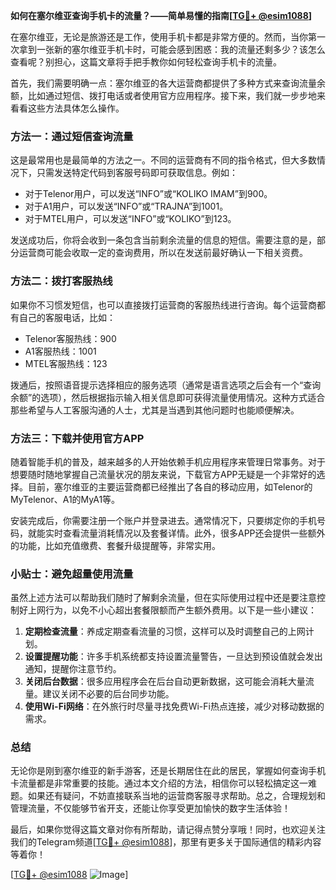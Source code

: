 **如何在塞尔维亚查询手机卡的流量？——简单易懂的指南[[TG💪+ @esim1088](https://t.me/s/esim1088)]**

在塞尔维亚，无论是旅游还是工作，使用手机卡都是非常方便的。然而，当你第一次拿到一张新的塞尔维亚手机卡时，可能会感到困惑：我的流量还剩多少？该怎么查看呢？别担心，这篇文章将手把手教你如何轻松查询手机卡的流量。

首先，我们需要明确一点：塞尔维亚的各大运营商都提供了多种方式来查询流量余额，比如通过短信、拨打电话或者使用官方应用程序。接下来，我们就一步步地来看看这些方法具体怎么操作。

### 方法一：通过短信查询流量

这是最常用也是最简单的方法之一。不同的运营商有不同的指令格式，但大多数情况下，只需发送特定代码到客服号码即可获取信息。例如：

- 对于Telenor用户，可以发送“INFO”或“KOLIKO IMAM”到900。
- 对于A1用户，可以发送“INFO”或“TRAJNA”到1001。
- 对于MTEL用户，可以发送“INFO”或“KOLIKO”到123。

发送成功后，你将会收到一条包含当前剩余流量的信息的短信。需要注意的是，部分运营商可能会收取一定的查询费用，所以在发送前最好确认一下相关资费。

### 方法二：拨打客服热线

如果你不习惯发短信，也可以直接拨打运营商的客服热线进行咨询。每个运营商都有自己的客服电话，比如：

- Telenor客服热线：900
- A1客服热线：1001
- MTEL客服热线：123

拨通后，按照语音提示选择相应的服务选项（通常是语言选项之后会有一个“查询余额”的选项），然后根据指示输入相关信息即可获得流量使用情况。这种方式适合那些希望与人工客服沟通的人士，尤其是当遇到其他问题时也能顺便解决。

### 方法三：下载并使用官方APP

随着智能手机的普及，越来越多的人开始依赖手机应用程序来管理日常事务。对于想要随时随地掌握自己流量状况的朋友来说，下载官方APP无疑是一个非常好的选择。目前，塞尔维亚的主要运营商都已经推出了各自的移动应用，如Telenor的MyTelenor、A1的MyA1等。

安装完成后，你需要注册一个账户并登录进去。通常情况下，只要绑定你的手机号码，就能实时查看流量消耗情况以及套餐详情。此外，很多APP还会提供一些额外的功能，比如充值缴费、套餐升级提醒等，非常实用。

### 小贴士：避免超量使用流量

虽然上述方法可以帮助我们随时了解剩余流量，但在实际使用过程中还是要注意控制好上网行为，以免不小心超出套餐限额而产生额外费用。以下是一些小建议：

1. **定期检查流量**：养成定期查看流量的习惯，这样可以及时调整自己的上网计划。
2. **设置提醒功能**：许多手机系统都支持设置流量警告，一旦达到预设值就会发出通知，提醒你注意节约。
3. **关闭后台数据**：很多应用程序会在后台自动更新数据，这可能会消耗大量流量。建议关闭不必要的后台同步功能。
4. **使用Wi-Fi网络**：在外旅行时尽量寻找免费Wi-Fi热点连接，减少对移动数据的需求。

### 总结

无论你是刚到塞尔维亚的新手游客，还是长期居住在此的居民，掌握如何查询手机卡流量都是非常重要的技能。通过本文介绍的方法，相信你可以轻松搞定这一难题。如果还有疑问，不妨直接联系当地的运营商客服寻求帮助。总之，合理规划和管理流量，不仅能够节省开支，还能让你享受更加愉快的数字生活体验！

最后，如果你觉得这篇文章对你有所帮助，请记得点赞分享哦！同时，也欢迎关注我们的Telegram频道[[TG💪+ @esim1088](https://t.me/s/esim1088)]，那里有更多关于国际通信的精彩内容等着你！

[[TG💪+ @esim1088](https://t.me/s/esim1088) ![Image](https://i.postimg.cc/4NQfJmqS/Snipaste-2025-05-13-00-14-12.png)]